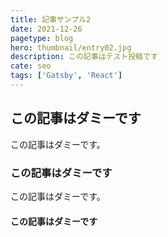 ```yaml
---
title: 記事サンプル2
date: 2021-12-26
pagetype: blog
hero: thumbnail/entry02.jpg
description: この記事はテスト投稿です
cate: seo
tags: ['Gatsby', 'React']
---
```

## この記事はダミーです
この記事はダミーです。
### この記事はダミーです
この記事はダミーです。
#### この記事はダミーです
